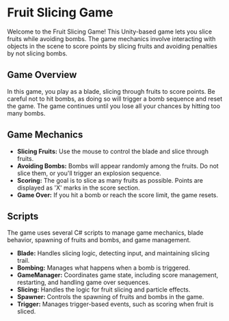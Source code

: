 # Fruit Slicing Game

Welcome to the Fruit Slicing Game! This Unity-based game lets you slice fruits while avoiding bombs. The game mechanics involve interacting with objects in the scene to score points by slicing fruits and avoiding penalties by not slicing bombs.



## Game Overview
In this game, you play as a blade, slicing through fruits to score points. Be careful not to hit bombs, as doing so will trigger a bomb sequence and reset the game. The game continues until you lose all your chances by hitting too many bombs.

## Game Mechanics
- **Slicing Fruits:** Use the mouse to control the blade and slice through fruits.
- **Avoiding Bombs:** Bombs will appear randomly among the fruits. Do not slice them, or you'll trigger an explosion sequence.
- **Scoring:** The goal is to slice as many fruits as possible. Points are displayed as 'X' marks in the score section.
- **Game Over:** If you hit a bomb or reach the score limit, the game resets.

## Scripts
The game uses several C# scripts to manage game mechanics, blade behavior, spawning of fruits and bombs, and game management.

- **Blade:** Handles slicing logic, detecting input, and maintaining slicing trail.
- **Bombing:** Manages what happens when a bomb is triggered.
- **GameManager:** Coordinates game state, including score management, restarting, and handling game over sequences.
- **Slicing:** Handles the logic for fruit slicing and particle effects.
- **Spawner:** Controls the spawning of fruits and bombs in the game.
- **Trigger:** Manages trigger-based events, such as scoring when fruit is sliced.


